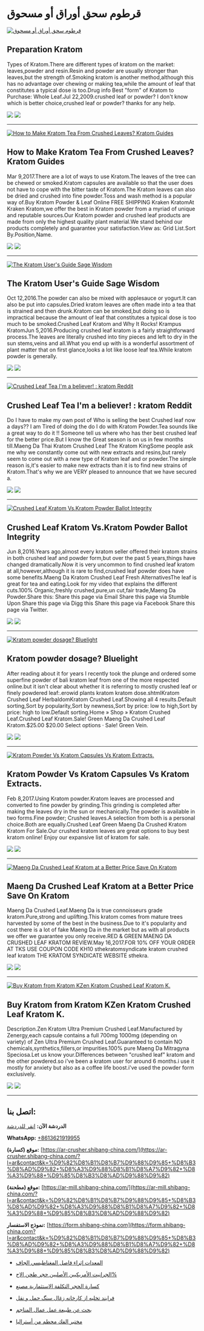 # قرطوم سحق أوراق أو مسحوق

<a href="https://swt.shibang-china.com/?l=ar&img&k=%D9%82%D8%B1%D8%B7%D9%88%D9%85+%D8%B3%D8%AD%D9%82+%D8%A3%D9%88%D8%B1%D8%A7%D9%82+%D8%A3%D9%88+%D9%85%D8%B3%D8%AD%D9%88%D9%82" target="_blank">![قرطوم سحق أوراق أو مسحوق](http://static.shibang-china.com/all-800x300/876.jpg)</a>

## Preparation Kratom
Types of Kratom.There are different types of kratom on the market: leaves,powder and resin.Resin and powder are usually stronger than leaves,but the strength of.Smoking kratom is another method,although this has no advantage over chewing or making tea,while the amount of leaf that constitutes a typical dose is too.Drug info  Best &quot;form&quot; of Kratom to Purchase: Whole Leaf.Jul 22,2009.crushed leaf or powder? I don&#39;t know which is better choice,crushed leaf or powder? thanks for any help.


<a href="https://whatsapp.shibangsoft.com/WhatsApp.php" target="_blank" title="WhatsApp">![](http://static.shibang-china.com/icon/whatsapp.png)</a> <a href="https://swt.shibang-china.com/?l=ar&icon&k=%D9%82%D8%B1%D8%B7%D9%88%D9%85+%D8%B3%D8%AD%D9%82+%D8%A3%D9%88%D8%B1%D8%A7%D9%82+%D8%A3%D9%88+%D9%85%D8%B3%D8%AD%D9%88%D9%82" target="_blank">![](http://static.shibang-china.com/icon/chat-ar.png)</a>

---

<a href="https://swt.shibang-china.com/?l=ar&img&k=%D9%82%D8%B1%D8%B7%D9%88%D9%85+%D8%B3%D8%AD%D9%82+%D8%A3%D9%88%D8%B1%D8%A7%D9%82+%D8%A3%D9%88+%D9%85%D8%B3%D8%AD%D9%88%D9%82" target="_blank">![How to Make Kratom Tea From Crushed Leaves? Kratom Guides](http://static.shibang-china.com/all-800x300/44.jpg)</a>

## How to Make Kratom Tea From Crushed Leaves? Kratom Guides
Mar 9,2017.There are a lot of ways to use Kratom.The leaves of the tree can be chewed or smoked.Kratom capsules are available so that the user does not have to cope with the bitter taste of Kratom.The Kratom leaves can also be dried and crushed into fine powder.Toss and wash method is a popular way of.Buy Kratom Powder &amp; Leaf Online FREE SHIPPING Kraken KratomAt Kraken Kratom,we offer the best in Kratom powder from a myriad of unique and reputable sources.Our Kratom powder and crushed leaf products are made from only the highest quality plant material.We stand behind our products completely and guarantee your satisfaction.View as: Grid List.Sort By.Position,Name.


<a href="https://whatsapp.shibangsoft.com/WhatsApp.php" target="_blank" title="WhatsApp">![](http://static.shibang-china.com/icon/whatsapp.png)</a> <a href="https://swt.shibang-china.com/?l=ar&icon&k=%D9%82%D8%B1%D8%B7%D9%88%D9%85+%D8%B3%D8%AD%D9%82+%D8%A3%D9%88%D8%B1%D8%A7%D9%82+%D8%A3%D9%88+%D9%85%D8%B3%D8%AD%D9%88%D9%82" target="_blank">![](http://static.shibang-china.com/icon/chat-ar.png)</a>

---

<a href="https://swt.shibang-china.com/?l=ar&img&k=%D9%82%D8%B1%D8%B7%D9%88%D9%85+%D8%B3%D8%AD%D9%82+%D8%A3%D9%88%D8%B1%D8%A7%D9%82+%D8%A3%D9%88+%D9%85%D8%B3%D8%AD%D9%88%D9%82" target="_blank">![The Kratom User&#39;s Guide Sage Wisdom](http://static.shibang-china.com/all-800x300/1244.jpg)</a>

## The Kratom User&#39;s Guide Sage Wisdom
Oct 12,2016.The powder can also be mixed with applesauce or yogurt.It can also be put into capsules.Dried kratom leaves are often made into a tea that is strained and then drunk.Kratom can be smoked,but doing so is impractical because the amount of leaf that constitutes a typical dose is too much to be smoked.Crushed Leaf Kratom and Why It Rocks! Krampus KratomJun 5,2016.Producing crushed leaf kratom is a fairly straightforward process.The leaves are literally crushed into tiny pieces and left to dry in the sun stems,veins and all.What you end up with is a wonderful assortment of plant matter that on first glance,looks a lot like loose leaf tea.While kratom powder is generally.


<a href="https://whatsapp.shibangsoft.com/WhatsApp.php" target="_blank" title="WhatsApp">![](http://static.shibang-china.com/icon/whatsapp.png)</a> <a href="https://swt.shibang-china.com/?l=ar&icon&k=%D9%82%D8%B1%D8%B7%D9%88%D9%85+%D8%B3%D8%AD%D9%82+%D8%A3%D9%88%D8%B1%D8%A7%D9%82+%D8%A3%D9%88+%D9%85%D8%B3%D8%AD%D9%88%D9%82" target="_blank">![](http://static.shibang-china.com/icon/chat-ar.png)</a>

---

<a href="https://swt.shibang-china.com/?l=ar&img&k=%D9%82%D8%B1%D8%B7%D9%88%D9%85+%D8%B3%D8%AD%D9%82+%D8%A3%D9%88%D8%B1%D8%A7%D9%82+%D8%A3%D9%88+%D9%85%D8%B3%D8%AD%D9%88%D9%82" target="_blank">![Crushed Leaf Tea I&#39;m a believer! : kratom Reddit](http://static.shibang-china.com/all-800x300/598.jpg)</a>

## Crushed Leaf Tea I&#39;m a believer! : kratom Reddit
Do I have to make my own post of Who is selling the best Crushed leaf now a days?? I am Tired of doing the do I do with Kratom Powder.Tea sounds like a great way to do it !! Someone tell us where who has ther best crushed leaf for the better price.But I know the Great season is on us in few months till.Maeng Da Thai Kratom Crushed Leaf The Kratom KingSome people ask me why we constantly come out with new extracts and resins,but rarely seem to come out with a new type of Kratom leaf and or powder.The simple reason is,it&#39;s easier to make new extracts than it is to find new strains of Kratom.That&#39;s why we are VERY pleased to announce that we have secured a.


<a href="https://whatsapp.shibangsoft.com/WhatsApp.php" target="_blank" title="WhatsApp">![](http://static.shibang-china.com/icon/whatsapp.png)</a> <a href="https://swt.shibang-china.com/?l=ar&icon&k=%D9%82%D8%B1%D8%B7%D9%88%D9%85+%D8%B3%D8%AD%D9%82+%D8%A3%D9%88%D8%B1%D8%A7%D9%82+%D8%A3%D9%88+%D9%85%D8%B3%D8%AD%D9%88%D9%82" target="_blank">![](http://static.shibang-china.com/icon/chat-ar.png)</a>

---

<a href="https://swt.shibang-china.com/?l=ar&img&k=%D9%82%D8%B1%D8%B7%D9%88%D9%85+%D8%B3%D8%AD%D9%82+%D8%A3%D9%88%D8%B1%D8%A7%D9%82+%D8%A3%D9%88+%D9%85%D8%B3%D8%AD%D9%88%D9%82" target="_blank">![Crushed Leaf Kratom Vs.Kratom Powder Ballot Integrity](http://static.shibang-china.com/all-800x300/554.jpg)</a>

## Crushed Leaf Kratom Vs.Kratom Powder Ballot Integrity
Jun 8,2016.Years ago,almost every kratom seller offered their kratom strains in both crushed leaf and powder form,but over the past 5 years,things have changed dramatically.Now it is very uncommon to find crushed leaf kratom at all,however,although it is rare to find,crushed leaf powder does have some benefits.Maeng Da Kratom Crushed Leaf Fresh AlternativesThe leaf is great for tea and eating.Look for my video that explains the different cuts.100% Organic,freshly crushed,pure,un cut,fair trade,Maeng Da Powder.Share this: Share this page via Email Share this page via Stumble Upon Share this page via Digg this Share this page via Facebook Share this page via Twitter.


<a href="https://whatsapp.shibangsoft.com/WhatsApp.php" target="_blank" title="WhatsApp">![](http://static.shibang-china.com/icon/whatsapp.png)</a> <a href="https://swt.shibang-china.com/?l=ar&icon&k=%D9%82%D8%B1%D8%B7%D9%88%D9%85+%D8%B3%D8%AD%D9%82+%D8%A3%D9%88%D8%B1%D8%A7%D9%82+%D8%A3%D9%88+%D9%85%D8%B3%D8%AD%D9%88%D9%82" target="_blank">![](http://static.shibang-china.com/icon/chat-ar.png)</a>

---

<a href="https://swt.shibang-china.com/?l=ar&img&k=%D9%82%D8%B1%D8%B7%D9%88%D9%85+%D8%B3%D8%AD%D9%82+%D8%A3%D9%88%D8%B1%D8%A7%D9%82+%D8%A3%D9%88+%D9%85%D8%B3%D8%AD%D9%88%D9%82" target="_blank">![Kratom powder dosage? Bluelight](http://static.shibang-china.com/all-800x300/202.jpg)</a>

## Kratom powder dosage? Bluelight
After reading about it for years I recently took the plunge and ordered some superfine powder of bali kratom leaf from one of the more respected online.but it isn&#39;t clear about whether it is referring to mostly crushed leaf or finely powdered leaf:.erowid plants kratom kratom dose.shtmlKratom Crushed Leaf HerbaldomKratom Crushed Leaf.Showing all 4 results.Default sorting,Sort by popularity,Sort by newness,Sort by price: low to high,Sort by price: high to low.Default sorting.Home » Shop » Kratom Crushed Leaf.Crushed Leaf Kratom.Sale! Green Maeng Da Crushed Leaf Kratom.$25.00 $20.00 Select options &middot; Sale! Green Vein.


<a href="https://whatsapp.shibangsoft.com/WhatsApp.php" target="_blank" title="WhatsApp">![](http://static.shibang-china.com/icon/whatsapp.png)</a> <a href="https://swt.shibang-china.com/?l=ar&icon&k=%D9%82%D8%B1%D8%B7%D9%88%D9%85+%D8%B3%D8%AD%D9%82+%D8%A3%D9%88%D8%B1%D8%A7%D9%82+%D8%A3%D9%88+%D9%85%D8%B3%D8%AD%D9%88%D9%82" target="_blank">![](http://static.shibang-china.com/icon/chat-ar.png)</a>

---

<a href="https://swt.shibang-china.com/?l=ar&img&k=%D9%82%D8%B1%D8%B7%D9%88%D9%85+%D8%B3%D8%AD%D9%82+%D8%A3%D9%88%D8%B1%D8%A7%D9%82+%D8%A3%D9%88+%D9%85%D8%B3%D8%AD%D9%88%D9%82" target="_blank">![Kratom Powder Vs Kratom Capsules Vs Kratom Extracts.](http://static.shibang-china.com/all-800x300/386.jpg)</a>

## Kratom Powder Vs Kratom Capsules Vs Kratom Extracts.
Feb 8,2017.Using Kratom powder.Kratom leaves are processed and converted to fine powder by grinding.This grinding is completed after making the leaves dry in the sun or mechanically.The powder is available in two forms.Fine powder; Crushed leaves.A selection from both is a personal choice.Both are equally.Crushed Leaf Green Maeng Da Crushed Kratom Kratom For Sale.Our crushed kratom leaves are great options to buy best kratom online! Enjoy our expansive list of kratom for sale.


<a href="https://whatsapp.shibangsoft.com/WhatsApp.php" target="_blank" title="WhatsApp">![](http://static.shibang-china.com/icon/whatsapp.png)</a> <a href="https://swt.shibang-china.com/?l=ar&icon&k=%D9%82%D8%B1%D8%B7%D9%88%D9%85+%D8%B3%D8%AD%D9%82+%D8%A3%D9%88%D8%B1%D8%A7%D9%82+%D8%A3%D9%88+%D9%85%D8%B3%D8%AD%D9%88%D9%82" target="_blank">![](http://static.shibang-china.com/icon/chat-ar.png)</a>

---

<a href="https://swt.shibang-china.com/?l=ar&img&k=%D9%82%D8%B1%D8%B7%D9%88%D9%85+%D8%B3%D8%AD%D9%82+%D8%A3%D9%88%D8%B1%D8%A7%D9%82+%D8%A3%D9%88+%D9%85%D8%B3%D8%AD%D9%88%D9%82" target="_blank">![Maeng Da Crushed Leaf Kratom at a Better Price Save On Kratom](http://static.shibang-china.com/all-800x300/1103.jpg)</a>

## Maeng Da Crushed Leaf Kratom at a Better Price Save On Kratom
Maeng Da Crushed Leaf.Maeng Da is true connoisseurs grade kratom.Pure,strong and uplifting.This kratom comes from mature trees harvested by some of the best in the business.Due to it&#39;s popularity and cost there is a lot of fake Maeng Da in the market but as with all products we offer we guarantee you only receive.RED &amp; GREEN MAENG DA CRUSHED LEAF KRATOM REVIEW.May 16,2017.FOR 10% OFF YOUR ORDER AT TKS USE COUPON CODE KH10 sthekratomsyndicate kratom crushed leaf kratom THE KRATOM SYNDICATE WEBSITE sthekra.


<a href="https://whatsapp.shibangsoft.com/WhatsApp.php" target="_blank" title="WhatsApp">![](http://static.shibang-china.com/icon/whatsapp.png)</a> <a href="https://swt.shibang-china.com/?l=ar&icon&k=%D9%82%D8%B1%D8%B7%D9%88%D9%85+%D8%B3%D8%AD%D9%82+%D8%A3%D9%88%D8%B1%D8%A7%D9%82+%D8%A3%D9%88+%D9%85%D8%B3%D8%AD%D9%88%D9%82" target="_blank">![](http://static.shibang-china.com/icon/chat-ar.png)</a>

---

<a href="https://swt.shibang-china.com/?l=ar&img&k=%D9%82%D8%B1%D8%B7%D9%88%D9%85+%D8%B3%D8%AD%D9%82+%D8%A3%D9%88%D8%B1%D8%A7%D9%82+%D8%A3%D9%88+%D9%85%D8%B3%D8%AD%D9%88%D9%82" target="_blank">![Buy Kratom from Kratom KZen Kratom Crushed Leaf Kratom K.](http://static.shibang-china.com/all-800x300/1163.jpg)</a>

## Buy Kratom from Kratom KZen Kratom Crushed Leaf Kratom K.
Description.Zen Kratom Ultra Premium Crushed Leaf.Manufactured by Zenergy,each capsule contains a full 700mg 1000mg (depending on variety) of Zen Ultra Premium Crushed Leaf.Guaranteed to contain NO chemicals,synthetics,fillers,or impurities.100% pure Maeng Da Mitragyna Speciosa.Let us know your.Differences between &quot;crushed leaf&quot; kratom and the other powdered.so i&#39;ve been a kratom user for around 6 months.i use it mostly for anxiety but also as a coffee life boost.i&#39;ve used the powder form exclusively.


<a href="https://whatsapp.shibangsoft.com/WhatsApp.php" target="_blank" title="WhatsApp">![](http://static.shibang-china.com/icon/whatsapp.png)</a> <a href="https://swt.shibang-china.com/?l=ar&icon&k=%D9%82%D8%B1%D8%B7%D9%88%D9%85+%D8%B3%D8%AD%D9%82+%D8%A3%D9%88%D8%B1%D8%A7%D9%82+%D8%A3%D9%88+%D9%85%D8%B3%D8%AD%D9%88%D9%82" target="_blank">![](http://static.shibang-china.com/icon/chat-ar.png)</a>

---
## اتصل بنا:

**الدردشة الآن:** [انقر للدردشة](https://swt.shibang-china.com?l=ar&contact&k=%D9%82%D8%B1%D8%B7%D9%88%D9%85+%D8%B3%D8%AD%D9%82+%D8%A3%D9%88%D8%B1%D8%A7%D9%82+%D8%A3%D9%88+%D9%85%D8%B3%D8%AD%D9%88%D9%82)

**WhatsApp:**  [+8613621919955](https://whatsapp.shibangsoft.com/WhatsApp.php)

**موقع (كسارة):** [https://ar-crusher.shibang-china.com/](https://ar-crusher.shibang-china.com/?l=ar&contact&k=%D9%82%D8%B1%D8%B7%D9%88%D9%85+%D8%B3%D8%AD%D9%82+%D8%A3%D9%88%D8%B1%D8%A7%D9%82+%D8%A3%D9%88+%D9%85%D8%B3%D8%AD%D9%88%D9%82)

**موقع (مطحنة):** [https://ar-mill.shibang-china.com/](https://ar-mill.shibang-china.com/?l=ar&contact&k=%D9%82%D8%B1%D8%B7%D9%88%D9%85+%D8%B3%D8%AD%D9%82+%D8%A3%D9%88%D8%B1%D8%A7%D9%82+%D8%A3%D9%88+%D9%85%D8%B3%D8%AD%D9%88%D9%82)

**نموذج الاستفسار:** [https://form.shibang-china.com](https://form.shibang-china.com?l=ar&contact&k=%D9%82%D8%B1%D8%B7%D9%88%D9%85+%D8%B3%D8%AD%D9%82+%D8%A3%D9%88%D8%B1%D8%A7%D9%82+%D8%A3%D9%88+%D9%85%D8%B3%D8%AD%D9%88%D9%82)

* [المعدات إثراء فاصل المغناطيسي الجاف](../24/%D8%A7%D9%84%D9%85%D8%B9%D8%AF%D8%A7%D8%AA%20%D8%A5%D8%AB%D8%B1%D8%A7%D8%A1%20%D9%81%D8%A7%D8%B5%D9%84%20%D8%A7%D9%84%D9%85%D8%BA%D9%86%D8%A7%D8%B7%D9%8A%D8%B3%D9%8A%20%D8%A7%D9%84%D8%AC%D8%A7%D9%81.md)

* [الجرانيت الأمريكيين الأصليين حجر طحن الاح%](../23/%D8%A7%D9%84%D8%AC%D8%B1%D8%A7%D9%86%D9%8A%D8%AA%20%D8%A7%D9%84%D8%A3%D9%85%D8%B1%D9%8A%D9%83%D9%8A%D9%8A%D9%86%20%D8%A7%D9%84%D8%A3%D8%B5%D9%84%D9%8A%D9%8A%D9%86%20%D8%AD%D8%AC%D8%B1%20%D8%B7%D8%AD%D9%86%20%D8%A7%D9%84%D8%A7%D8%AD%25.md)

* [كسارة الحجر التكلفة الاستثمارية مصنع](../24/%D9%83%D8%B3%D8%A7%D8%B1%D8%A9%20%D8%A7%D9%84%D8%AD%D8%AC%D8%B1%20%D8%A7%D9%84%D8%AA%D9%83%D9%84%D9%81%D8%A9%20%D8%A7%D9%84%D8%A7%D8%B3%D8%AA%D8%AB%D9%85%D8%A7%D8%B1%D9%8A%D8%A9%20%D9%85%D8%B5%D9%86%D8%B9.md)

* [فرایند تخلیه از کارخانه زغال سنگ حمل و نقل](../21/%D9%81%D8%B1%D8%A7%DB%8C%D9%86%D8%AF%20%D8%AA%D8%AE%D9%84%DB%8C%D9%87%20%D8%A7%D8%B2%20%DA%A9%D8%A7%D8%B1%D8%AE%D8%A7%D9%86%D9%87%20%D8%B2%D8%BA%D8%A7%D9%84%20%D8%B3%D9%86%DA%AF%20%D8%AD%D9%85%D9%84%20%D9%88%20%D9%86%D9%82%D9%84.md)

* [بحث عن طبيعة عمل عمال المناجم](../21/%D8%A8%D8%AD%D8%AB%20%D8%B9%D9%86%20%D8%B7%D8%A8%D9%8A%D8%B9%D8%A9%20%D8%B9%D9%85%D9%84%20%D8%B9%D9%85%D8%A7%D9%84%20%D8%A7%D9%84%D9%85%D9%86%D8%A7%D8%AC%D9%85.md)

* [مختبر الفك محطم من أستراليا](../23/%D9%85%D8%AE%D8%AA%D8%A8%D8%B1%20%D8%A7%D9%84%D9%81%D9%83%20%D9%85%D8%AD%D8%B7%D9%85%20%D9%85%D9%86%20%D8%A3%D8%B3%D8%AA%D8%B1%D8%A7%D9%84%D9%8A%D8%A7.md)
